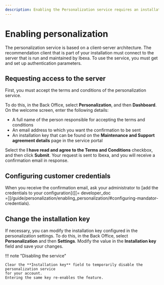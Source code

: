 ```yaml
---
description: Enabling the Personalization service requires an installation key provided by Ibexa.
---
```


# Enabling personalization

The personalization service is based on a client-server architecture.
The recommendation client that is part of your installation must connect to the server 
that is run and maintained by Ibexa.
To use the service, you must get and set up authentication parameters.

## Requesting access to the server

First, you must accept the terms and conditions of the personalization service.

To do this, in the Back Office, select **Personalization**, and then **Dashboard**.
On the welcome screen, enter the following details:

- A full name of the person responsible for accepting the terms and conditions
- An email address to which you want the confirmation to be sent
- An installation key that can be found on the **Maintenance and Support agreement details** page in the service portal

Select the **I have read and agree to the Terms and Conditions** checkbox, and then click **Submit**.
Your request is sent to Ibexa, and you will receive a confirmation email in response.

## Configuring customer credentials

When you receive the confirmation email, ask your administrator to [add the credentials to your configuration]([[= developer_doc =]]/guide/personalization/enabling_personalization/#configuring-mandator-credentials).

## Change the installation key

If necessary, you can modify the installation key configured in the personalization settings.
To do this, in the Back Office, select **Personalization** and then **Settings**.
Modify the value in the **Installation key** field and save your changes.

!!! note "Disabling the service"

    Clear the **Installation key** field to temporarily disable the personalization service 
    for your account.
    Entering the same key re-enables the feature.
